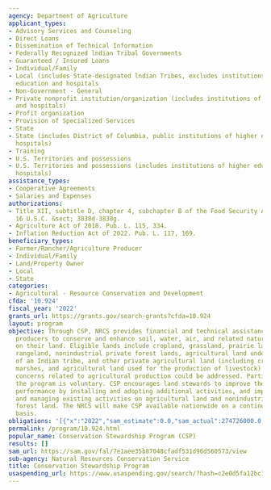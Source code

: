 ```yaml
---
agency: Department of Agriculture
applicant_types:
- Advisory Services and Counseling
- Direct Loans
- Dissemination of Technical Information
- Federally Recognized lndian Tribal Governments
- Guaranteed / Insured Loans
- Individual/Family
- Local (includes State-designated lndian Tribes, excludes institutions of higher
  education and hospitals
- Non-Government - General
- Private nonprofit institution/organization (includes institutions of higher education
  and hospitals)
- Profit organization
- Provision of Specialized Services
- State
- State (includes District of Columbia, public institutions of higher education and
  hospitals)
- Training
- U.S. Territories and possessions
- U.S. Territories and possessions (includes institutions of higher education and
  hospitals)
assistance_types:
- Cooperative Agreements
- Salaries and Expenses
authorizations:
- Title XII, subtitle D, chapter 4, subchapter B of the Food Security Act of 1985.
  16 U.S.C. &sect; 3838d-3838g.
- Agriculture Act of 2018. Pub. L. 115, 334.
- Inflation Reduction Act of 2022. Pub. L. 117, 169.
beneficiary_types:
- Farmer/Rancher/Agriculture Producer
- Individual/Family
- Land/Property Owner
- Local
- State
categories:
- Agricultural - Resource Conservation and Development
cfda: '10.924'
fiscal_year: '2022'
grants_url: https://grants.gov/search-grants?cfda=10.924
layout: program
objective: Through CSP, NRCS provides financial and technical assistance to eligible
  producers to conserve and enhance soil, water, air, and related natural resources
  on their land. Eligible lands include cropland, grassland, prairie land, pastureland,
  rangeland, nonindustrial private forest lands, agricultural land under the jurisdiction
  of an Indian tribe, and other private agricultural land (including cropped woodland,
  marshes, and agricultural land used for the production of livestock) on which resource
  concerns related to agricultural production could be addressed. Participation in
  the program is voluntary. CSP encourages land stewards to improve their conservation
  performance by installing and adopting additional activities, and improving, maintaining,
  and managing existing activities on agricultural land and nonindustrial private
  forest land. The NRCS will make CSP available nationwide on a continuous application
  basis.
obligations: '[{"x":"2022","sam_estimate":0.0,"sam_actual":274726000.0,"usa_spending_actual":531855051.94},{"x":"2023","sam_estimate":442838000.0,"sam_actual":0.0,"usa_spending_actual":619208327.36},{"x":"2024","sam_estimate":306530000.0,"sam_actual":0.0,"usa_spending_actual":418098485.12}]'
permalink: /program/10.924.html
popular_name: Conservation Stewardship Program (CSP)
results: []
sam_url: https://sam.gov/fal/7e1aee35b87048cfadf531d96d560573/view
sub-agency: Natural Resources Conservation Service
title: Conservation Stewardship Program
usaspending_url: https://www.usaspending.gov/search/?hash=c2e0d5fa12bc1bd88d491f53689c2304
---
```

